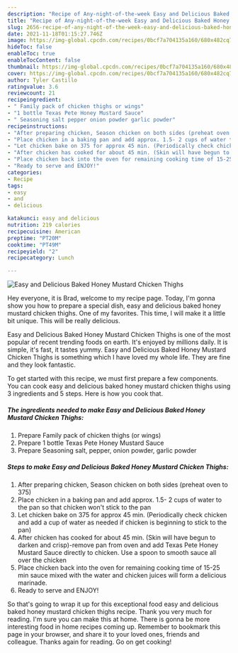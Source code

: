 ```yaml
---
description: "Recipe of Any-night-of-the-week Easy and Delicious Baked Honey Mustard Chicken Thighs"
title: "Recipe of Any-night-of-the-week Easy and Delicious Baked Honey Mustard Chicken Thighs"
slug: 2656-recipe-of-any-night-of-the-week-easy-and-delicious-baked-honey-mustard-chicken-thighs
date: 2021-11-18T01:15:27.746Z
image: https://img-global.cpcdn.com/recipes/0bcf7a704135a160/680x482cq70/easy-and-delicious-baked-honey-mustard-chicken-thighs-recipe-main-photo.jpg
hideToc: false
enableToc: true
enableTocContent: false
thumbnail: https://img-global.cpcdn.com/recipes/0bcf7a704135a160/680x482cq70/easy-and-delicious-baked-honey-mustard-chicken-thighs-recipe-main-photo.jpg
cover: https://img-global.cpcdn.com/recipes/0bcf7a704135a160/680x482cq70/easy-and-delicious-baked-honey-mustard-chicken-thighs-recipe-main-photo.jpg
author: Tyler Castillo
ratingvalue: 3.6
reviewcount: 21
recipeingredient:
- " Family pack of chicken thighs or wings"
- "1 bottle Texas Pete Honey Mustard Sauce"
- " Seasoning salt pepper onion powder garlic powder"
recipeinstructions:
- "After preparing chicken, Season chicken on both sides (preheat oven to 375)"
- "Place chicken in a baking pan and add approx. 1.5- 2 cups of water to the pan so that chicken won&#39;t stick to the pan"
- "Let chicken bake on 375 for approx 45 min. (Periodically check chicken and add a cup of water as needed if chicken is beginning to stick to the pan)"
- "After chicken has cooked for about 45 min. (Skin will have begun to darken and crisp)-remove pan from oven and add Texas Pete Honey Mustard Sauce directly to chicken. Use a spoon to smooth sauce all over the chicken"
- "Place chicken back into the oven for remaining cooking time of 15-25 min sauce mixed with the water and chicken juices will form a delicious marinade."
- "Ready to serve and ENJOY!"
categories:
- Recipe
tags:
- easy
- and
- delicious

katakunci: easy and delicious 
nutrition: 219 calories
recipecuisine: American
preptime: "PT20M"
cooktime: "PT49M"
recipeyield: "2"
recipecategory: Lunch

---
```



![Easy and Delicious Baked Honey Mustard Chicken Thighs](https://img-global.cpcdn.com/recipes/0bcf7a704135a160/680x482cq70/easy-and-delicious-baked-honey-mustard-chicken-thighs-recipe-main-photo.jpg)

Hey everyone, it is Brad, welcome to my recipe page. Today, I'm gonna show you how to prepare a special dish, easy and delicious baked honey mustard chicken thighs. One of my favorites. This time, I will make it a little bit unique. This will be really delicious.



Easy and Delicious Baked Honey Mustard Chicken Thighs is one of the most popular of recent trending foods on earth. It's enjoyed by millions daily. It is simple, it's fast, it tastes yummy. Easy and Delicious Baked Honey Mustard Chicken Thighs is something which I have loved my whole life. They are fine and they look fantastic.


To get started with this recipe, we must first prepare a few components. You can cook easy and delicious baked honey mustard chicken thighs using 3 ingredients and 5 steps. Here is how you cook that.

<!--inarticleads1-->

##### The ingredients needed to make Easy and Delicious Baked Honey Mustard Chicken Thighs:

1. Prepare  Family pack of chicken thighs (or wings)
1. Prepare 1 bottle Texas Pete Honey Mustard Sauce
1. Prepare  Seasoning salt, pepper, onion powder, garlic powder




<!--inarticleads2-->

##### Steps to make Easy and Delicious Baked Honey Mustard Chicken Thighs:

1. After preparing chicken, Season chicken on both sides (preheat oven to 375)
1. Place chicken in a baking pan and add approx. 1.5- 2 cups of water to the pan so that chicken won&#39;t stick to the pan
1. Let chicken bake on 375 for approx 45 min. (Periodically check chicken and add a cup of water as needed if chicken is beginning to stick to the pan)
1. After chicken has cooked for about 45 min. (Skin will have begun to darken and crisp)-remove pan from oven and add Texas Pete Honey Mustard Sauce directly to chicken. Use a spoon to smooth sauce all over the chicken
1. Place chicken back into the oven for remaining cooking time of 15-25 min sauce mixed with the water and chicken juices will form a delicious marinade.
1. Ready to serve and ENJOY!



So that's going to wrap it up for this exceptional food easy and delicious baked honey mustard chicken thighs recipe. Thank you very much for reading. I'm sure you can make this at home. There is gonna be more interesting food in home recipes coming up. Remember to bookmark this page in your browser, and share it to your loved ones, friends and colleague. Thanks again for reading. Go on get cooking!

